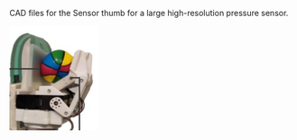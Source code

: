 CAD files for the Sensor thumb for a large high-resolution pressure sensor.

![Sensor thumb](https://github.com/TaISLab/umahand/blob/master/SensorThumb/Thumb.jpg)
